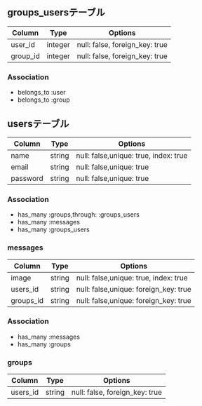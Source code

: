## groups_usersテーブル

|Column|Type|Options|
|------|----|-------|
|user_id|integer|null: false, foreign_key: true|
|group_id|integer|null: false, foreign_key: true|

### Association
- belongs_to :user
- belongs_to :group

## usersテーブル

|Column|Type|Options|
|------|----|-------|
|name|string|null: false,unique: true, index: true|
|email|string|null: false,unique: true|
|password|string|null: false,unique: true|

### Association
- has_many :groups,through: :groups_users
- has_many :messages
- has_many :groups_users

### messages
|Column|Type|Options|
|------|----|-------|
|image|string|null: false,unique: true, index: true|
|users_id|string|null: false,unique: foreign_key: true|
|groups_id|string|null: false,unique: foreign_key: true| 

### Association
- has_many :messages
- has_many :groups

### groups
|Column|Type|Options|
|------|----|-------|
|users_id|string|null: false, foreign_key: true|